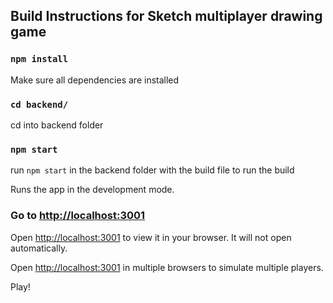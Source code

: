 ## Build Instructions for Sketch multiplayer drawing game

### `npm install`

Make sure all dependencies are installed

### `cd backend/`

cd into backend folder

### `npm start`

run `npm start` in the backend folder with the build file to run the build

Runs the app in the development mode.

### Go to [http://localhost:3001](http://localhost:3001)

Open [http://localhost:3001](http://localhost:3001) to view it in your browser.
It will not open automatically.

Open [http://localhost:3001](http://localhost:3001) in multiple browsers to simulate multiple players.

Play!

